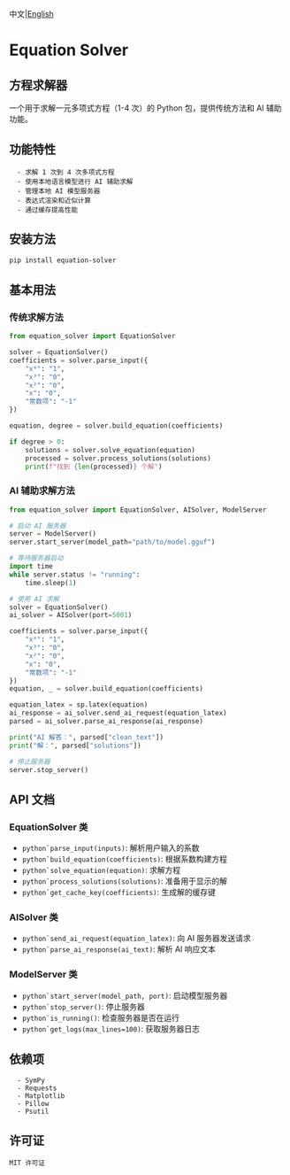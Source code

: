 中文|[English](https://github.com/John-is-playing/equation-solver/edit/main/README_ZH.md)
# Equation Solver
## 方程求解器

一个用于求解一元多项式方程（1-4 次）的 Python 包，提供传统方法和 AI 辅助功能。

## 功能特性

```text
  - 求解 1 次到 4 次多项式方程
  - 使用本地语言模型进行 AI 辅助求解
  - 管理本地 AI 模型服务器
  - 表达式渲染和近似计算
  - 通过缓存提高性能
```

## 安装方法

```bash
pip install equation-solver
```

## 基本用法

### 传统求解方法

```python
from equation_solver import EquationSolver

solver = EquationSolver()
coefficients = solver.parse_input({
    "x⁴": "1",
    "x³": "0",
    "x²": "0",
    "x": "0",
    "常数项": "-1"
})

equation, degree = solver.build_equation(coefficients)

if degree > 0:
    solutions = solver.solve_equation(equation)
    processed = solver.process_solutions(solutions)
    print(f"找到 {len(processed)} 个解")
```

### AI 辅助求解方法

```python
from equation_solver import EquationSolver, AISolver, ModelServer

# 启动 AI 服务器
server = ModelServer()
server.start_server(model_path="path/to/model.gguf")

# 等待服务器启动
import time
while server.status != "running":
    time.sleep(1)

# 使用 AI 求解
solver = EquationSolver()
ai_solver = AISolver(port=5001)

coefficients = solver.parse_input({
    "x⁴": "1",
    "x³": "0",
    "x²": "0",
    "x": "0",
    "常数项": "-1"
})
equation, _ = solver.build_equation(coefficients)

equation_latex = sp.latex(equation)
ai_response = ai_solver.send_ai_request(equation_latex)
parsed = ai_solver.parse_ai_response(ai_response)

print("AI 解答：", parsed["clean_text"])
print("解：", parsed["solutions"])

# 停止服务器
server.stop_server()
```

## API 文档

### EquationSolver 类

- ```python`parse_input(inputs)```: 解析用户输入的系数
- ```python`build_equation(coefficients)```: 根据系数构建方程
- ```python`solve_equation(equation)```: 求解方程
- ```python`process_solutions(solutions)```: 准备用于显示的解
- ```python`get_cache_key(coefficients)```: 生成解的缓存键

### AISolver 类

- ```python`send_ai_request(equation_latex)```: 向 AI 服务器发送请求
- ```python`parse_ai_response(ai_text)```: 解析 AI 响应文本

### ModelServer 类

- ```python`start_server(model_path, port)```: 启动模型服务器
- ```python`stop_server()```: 停止服务器
- ```python`is_running()```: 检查服务器是否在运行
- ```python`get_logs(max_lines=100)```: 获取服务器日志

## 依赖项

```text
  - SymPy
  - Requests
  - Matplotlib
  - Pillow
  - Psutil
```

## 许可证

```text
MIT 许可证
```
